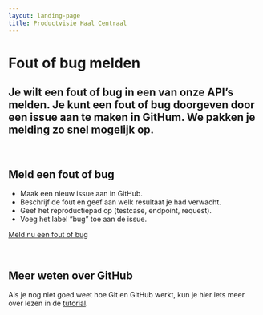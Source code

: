 ```yaml
---
layout: landing-page
title: Productvisie Haal Centraal
---
```


# Fout of bug melden
## Je wilt een fout of bug in een van onze API’s melden. Je kunt een fout of bug doorgeven door een issue aan te maken in GitHum. We pakken je melding zo snel mogelijk op.
&nbsp;

## Meld een fout of bug
* Maak een nieuw issue aan in GitHub.
* Beschrijf de fout en geef aan welk resultaat je had verwacht.
* Geef het reproductiepad op (testcase, endpoint, request).
* Voeg het label “bug” toe aan de issue.

[Meld nu een fout of bug](http://example.com)   

&nbsp;    
## Meer weten over GitHub

Als je nog niet goed weet hoe Git en GitHub werkt, kun je hier iets meer over lezen in de [tutorial](https://github.com/VNG-Realisatie/API-Kennisbank/blob/master/GitHub%20tutorial/github_tutorial.md).
